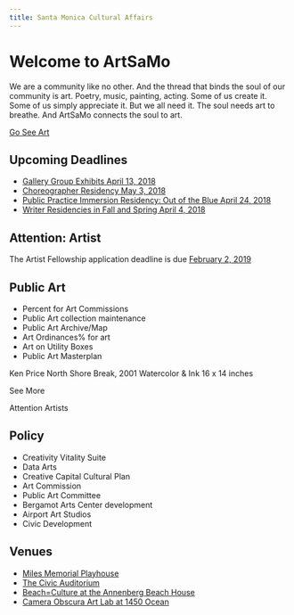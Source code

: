 ```yaml
---
title: Santa Monica Cultural Affairs
---
```


Welcome to ArtSaMo
==================

We are a community like no other. And the thread that binds the soul of our community is art. Poetry, music, painting, acting. Some of us create it. Some of us simply appreciate it. But we all need it. The soul needs art to breathe. And ArtSaMo connects the soul to art.

[Go See Art](/go-see-art/)

## Upcoming Deadlines

* [Gallery Group Exhibits April 13, 2018](https://www.smgov.net/Portals/Culture/Public_Art_Program/Artist_Opportunities.aspx)
* [Choreographer Residency May 3, 2018](https://www.smgov.net/Portals/Culture/Public_Art_Program/Artist_Opportunities.aspx)
* [Public Practice Immersion Residency: Out of the Blue April 24, 2018](https://www.smgov.net/Portals/Culture/Public_Art_Program/Artist_Opportunities.aspx)
* [Writer Residencies in Fall and Spring April 4, 2018](https://www.smgov.net/Portals/Culture/Public_Art_Program/Artist_Opportunities.aspx)

## Attention: Artist

The Artist Fellowship application deadline is due [February 2, 2019](https://www.smgov.net/portals/culture/publicArtCollection.aspx)

## Public Art

* Percent for Art Commissions
* Public Art collection maintenance
* Public Art Archive/Map
* Art Ordinances% for art
* Art on Utility Boxes
* Public Art Masterplan

Ken Price North Shore Break, 2001 Watercolor & Ink 16 x 14 inches

See More

Attention Artists

## Policy

* Creativity Vitality Suite
* Data Arts
* Creative Capital Cultural Plan
* Art Commission
* Public Art Committee
* Bergamot Arts Center development
* Airport Art Studios
* Civic Development

## Venues

* [Miles Memorial Playhouse](/miles-playhouse/)
* [The Civic Auditorium](/civic-auditorium/)
* [Beach=Culture at the Annenberg Beach House](/annenberg-beach-house/)
* [Camera Obscura Art Lab at 1450 Ocean](/camera-obscura-art-lab/)
